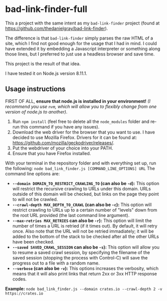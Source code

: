 # bad-link-finder-full

This a project with the same intent as my `bad-link-finder` project
(found at https://github.com/thedanielgray/bad-link-finder).

The difference is that `bad-link-finder` simply parses the raw HTML
of a site, which I find not good enough for the usage that I had in
mind. I could have extended it by embedding a Javascript interpreter
or something along those lines, but I preferred to just use a headless
browser and save time.

This project is the result of that idea.

I have tested it on Node.js version 8.11.1.

## Usage instructions

FIRST OF ALL, **ensure that node.js is installed in your environment!**
_(I recommend you use `nvm`, which will allow you to flexibly change from
one version of node.js to another)_.

1. Run `npm install` (feel free to delete all the `node_modules` folder and
   re-run this command if you have any issues).
2. Download the web driver for the browser that you want to use. I have
   decided to use Mozilla Firefox. Drivers for it can be found at:
   https://github.com/mozilla/geckodriver/releases/.
3. Put the webdriver of your choice into your PATH.
4. Ensure that you have Firefox installed.

With your terminal in the repository folder and with everything set up, run
the following:
`node bad_link_finder.js [COMMAND_LINE_OPTIONS] URL`
The command line options are:
* **`--domain DOMAIN_TO_RESTRICT_CRAWLING_TO` (can also be `-d`):**
	This option will restrict the recursive crawling to URLs under this domain.
	URLs outside of this domain will be checked, but links on the page they
	point to will not be crawled.
* **`--crawl-depth MAX_DEPTH_TO_CRAWL` (can also be `-c`):**
	This option will restrict crawling to URLs up to a certain number of
	"levels" down from the root URL provided (the last command line argument).
* **`--max-retries MAX_RETRIES` can also be `-r`):**
	This option will limit the number of times a URL is retried (if it times
	out). By default, it will retry once. Also note that the URL will not be
	retried immadiately; it will be added to the bottom of the stack to be
	checked after all the other URLs have been checked.
* **`--saved SAVED_CRAWL_SESSION` can also be `-s`):**
	This option will allow you to resume a saved crawl session, by specifying
	the filename of the saved session (stopping the process with Control-C)
	will save the progress out to a file with a random name.
* **`--verbose` (can also be `-v`):**
	This options increases the verbosity, which means that it will also print
	links that return 2xx or 3xx HTTP response codes.

**Example:**
 `node bad_link_finder.js --domain crates.io --crawl-depth 2 -v https://crates.io`
